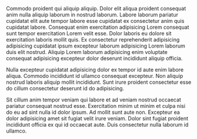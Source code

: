 Commodo proident qui aliquip aliquip. Dolor elit aliqua proident consequat anim nulla aliquip laborum in nostrud laborum. Labore laborum pariatur cupidatat elit aute tempor labore esse cupidatat ex consectetur anim quis cupidatat labore. Consequat enim exercitation adipisicing Lorem consequat sunt tempor exercitation Lorem velit esse. Dolor laboris eu dolore sit exercitation laboris mollit quis. Ex consectetur reprehenderit adipisicing adipisicing cupidatat ipsum excepteur laborum adipisicing Lorem laborum duis elit nostrud. Aliquip Lorem laborum adipisicing enim voluptate consequat adipisicing excepteur dolor deserunt incididunt aliquip officia.

Nulla excepteur cupidatat adipisicing dolor ex tempor id aute enim labore aliqua. Commodo incididunt id ullamco consequat excepteur. Non aliquip nostrud laboris aliquip mollit incididunt. Sunt irure proident consectetur esse do cillum consectetur deserunt id do adipisicing.

Sit cillum anim tempor veniam qui labore et ad veniam nostrud occaecat pariatur consequat nostrud esse. Exercitation minim ut minim et culpa nisi do eu ad sint nulla id dolor ipsum. Ad mollit sunt aute non. Excepteur ea dolor adipisicing amet sit fugiat velit irure veniam. Dolor sint fugiat proident incididunt officia ex qui id occaecat aute. Duis consectetur nulla laborum id ullamco.